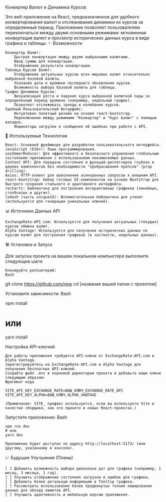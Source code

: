 Конвертер Валют и Динамика Курсов

Это веб-приложение на React, предназначенное для удобного конвертирования валют и отслеживания динамики их курсов за определенный период. Приложение позволяет пользователям переключаться между двумя основными режимами: мгновенная конвертация валют и просмотр исторических данных курса в виде графика и таблицы.
✨ Возможности

    Конвертер Валют:
        Быстрая конвертация между двумя выбранными валютами.
        Ввод суммы для конвертации.
        Отображение результата конвертации.
    Таблица Курсов Валют:
        Отображение актуальных курсов всех мировых валют относительно выбранной базовой валюты.
        Указание даты и времени последнего обновления курсов.
        Возможность выбора базовой валюты для таблицы.
    График Динамики Курсов:
        Визуализация роста и падения курса выбранной валютной пары за определенный период времени (например, недельный график).
        Позволяет отслеживать тренды и колебания курсов.
    Удобный Пользовательский Интерфейс:
        Интуитивно понятный дизайн на основе react-bootstrap.
        Переключение между режимами "Конвертер" и "Курс валют" с помощью вкладок.
        Индикаторы загрузки и сообщения об ошибках при работе с API.

🚀 Используемые Технологии

    React: Основной фреймворк для разработки пользовательского интерфейса.
    JavaScript (ES6+): Язык программирования.
    useImmerReducer: Для эффективного и безопасного управления глобальным состоянием приложения с использованием неизменяемых данных.
    Context API: Для передачи состояния и функций-диспетчеров глубоко в дерево компонентов без необходимости "пробрасывания пропсов" (prop drilling).
    Axios: HTTP-клиент для выполнения асинхронных запросов к внешним API.
    react-bootstrap: Набор готовых UI-компонентов на основе Bootstrap для быстрого создания стильного и адаптивного интерфейса.
    recharts: Библиотека для построения интерактивных графиков (линейных, столбчатых и других).
    lodash (часть uniqueId): Вспомогательная библиотека для утилит (используется для генерации уникальных ключей).

📊 Источники Данных API

    ExchangeRate-API.com: Используется для получения актуальных (текущих) курсов обмена валют.
    Alpha Vantage: Используется для получения исторических данных по курсам валют для построения графиков (в частности, недельных данных).

🛠️ Установка и Запуск

Для запуска проекта на вашем локальном компьютере выполните следующие шаги:

    Клонируйте репозиторий:
    Bash

git clone https://github.com/new
cd [название вашей папки с проектом]

Установите зависимости:
Bash

npm install

# или

yarn install

Настройка API-ключей:

    Для работы приложения требуются API-ключи от ExchangeRate-API.com и Alpha Vantage.
    Зарегистрируйтесь на ExchangeRate-API.com и Alpha Vantage для получения бесплатных API-ключей.
    Создайте файл .env в корневой директории проекта и добавьте ваши ключи следующим образом:
    Фрагмент кода

    VITE_API_KEY_EXCHANGE_RATE=ВАШ_КЛЮЧ_EXCHANGE_RATE_API
    VITE_API_KEY_ALPHA=ВАШ_КЛЮЧ_ALPHA_VANTAGE

    (Примечание: VITE_ префикс используется, если вы используете Vite в качестве сборщика, как это принято в новых React-проектах.)

Запустите приложение:
Bash

    npm run dev
    # или
    yarn dev

    Приложение будет доступно по адресу http://localhost:5173/ (или другому, указанному в консоли).

📈 Будущие Улучшения (Планы)

    [ ] Добавить возможность выбора диапазона дат для графика (например, 1 месяц, 3 месяца, 1 год).
    [ ] Улучшить отображение состояния загрузки и ошибок для графика.
    [ ] Добавить более детальную информацию в Tooltip графика.
    [ ] Рассмотреть использование более продвинутых техник кеширования данных для обхода лимитов API.
    [ ] Улучшить адаптивность и мобильную версию приложения.
